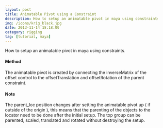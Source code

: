 ```yaml
---
layout: post
title: Animatable Pivot using a Constraint
description: How to setup an animatable pivot in maya using constraints.
img: /icons/krig_black.jpg
date: 2013-11-14 18:18:00
category: rigging
tag: [tutorial, maya]
---
```

How to setup an animatable pivot in maya using constraints.

<h4>Method</h4> 
<p class="justify">The animatable pivot is created by connecting the inverseMatrix of the offset control to the offsetTranslation and offsetRotation of the parent constraint.</p> 

<h4>Note</h4>
<p class="justify">The parent_loc position changes after setting the animatable pivot up ( if outside of the origin ), this means that the parenting of the objects to the locator need to be done after the initial setup. The top group can be parented, scaled, translated and rotated without destroying the setup.</p>